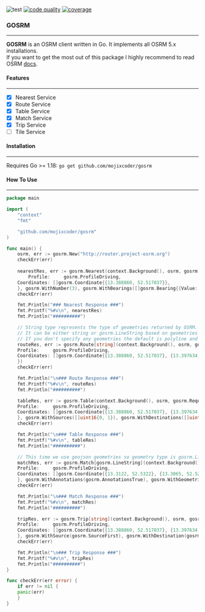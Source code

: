 ![test](https://github.com/mojixcoder/gosrm/actions/workflows/test.yaml/badge.svg)
[![code quality](https://app.codacy.com/project/badge/Grade/a9ca122539bc4d198a370dab1d6081a9)](https://app.codacy.com/gh/mojixcoder/gosrm/dashboard?utm_source=gh&utm_medium=referral&utm_content=&utm_campaign=Badge_grade)
[![coverage](https://app.codacy.com/project/badge/Coverage/a9ca122539bc4d198a370dab1d6081a9)](https://app.codacy.com/gh/mojixcoder/gosrm/dashboard?utm_source=gh&utm_medium=referral&utm_content=&utm_campaign=Badge_coverage)

### GOSRM
---
**GOSRM** is an OSRM client written in Go. It implements all OSRM 5.x installations.  
If you want to get the most out of this package I highly recommend to read OSRM [docs](https://github.com/Project-OSRM/osrm-backend/blob/master/docs/http.md).

#### Features
---
 - [x] Nearest Service
 - [x] Route Service
 - [x] Table Service
 - [x] Match Service
 - [x] Trip Service
 - [ ] Tile Service

#### Installation
---
Requires Go >= 1.18: `go get github.com/mojixcoder/gosrm`

#### How To Use
---
``` go
package main

import (
    "context"
    "fmt"

    "github.com/mojixcoder/gosrm"
)

func main() {
    osrm, err := gosrm.New("http://router.project-osrm.org")
    checkErr(err)
 
    nearestRes, err := gosrm.Nearest(context.Background(), osrm, gosrm.Request{
        Profile:     gosrm.ProfileDriving,
	Coordinates: []gosrm.Coordinate{{13.388860, 52.517037}},
    }, gosrm.WithNumber(3), gosrm.WithBearings([]gosrm.Bearing{{Value: 0, Range: 20}}))
    checkErr(err)

    fmt.Println("### Nearest Response ###")
    fmt.Printf("%#v\n", nearestRes)
    fmt.Println("##########")

    // String type represents the type of geometries returned by OSRM.
    // It can be either string or gosrm.LineString based on geometries option.
    // If you don't specify any geometries the default is polyline and you can use string.
    routeRes, err := gosrm.Route[string](context.Background(), osrm, gosrm.Request{
	Profile:     gosrm.ProfileDriving,
	Coordinates: []gosrm.Coordinate{{13.388860, 52.517037}, {13.397634, 52.529407}, {13.428555, 52.523219}},
    })
    checkErr(err)

    fmt.Println("\n### Route Response ###")
    fmt.Printf("%#v\n", routeRes)
    fmt.Println("##########")

    tableRes, err := gosrm.Table(context.Background(), osrm, gosrm.Request{
	Profile:     gosrm.ProfileDriving,
	Coordinates: []gosrm.Coordinate{{13.388860, 52.517037}, {13.397634, 52.529407}, {13.428555, 52.523219}},
    }, gosrm.WithSources([]uint16{0, 1}), gosrm.WithDestinations([]uint16{2}))
    checkErr(err)

    fmt.Println("\n### Table Response ###")
    fmt.Printf("%#v\n", tableRes)
    fmt.Println("##########")

    // This time we use geojson geometries so geometry type is gosrm.LineString not string.
    matchRes, err := gosrm.Match[gosrm.LineString](context.Background(), osrm, gosrm.Request{
	Profile:     gosrm.ProfileDriving,
	Coordinates: []gosrm.Coordinate{{13.3122, 52.5322}, {13.3065, 52.5283}},
    }, gosrm.WithAnnotations(gosrm.AnnotationsTrue), gosrm.WithGeometries(gosrm.GeometryGeoJSON))
    checkErr(err)

    fmt.Println("\n### Match Response ###")
    fmt.Printf("%#v\n", matchRes)
    fmt.Println("##########")

    tripRes, err := gosrm.Trip[string](context.Background(), osrm, gosrm.Request{
	Profile:     gosrm.ProfileDriving,
	Coordinates: []gosrm.Coordinate{{13.388860, 52.517037}, {13.397634, 52.529407}, {13.428555, 52.523219}, {13.418555, 52.523215}},
    }, gosrm.WithSource(gosrm.SourceFirst), gosrm.WithDestination(gosrm.DestinationLast))
    checkErr(err)

    fmt.Println("\n### Trip Response ###")
    fmt.Printf("%#v\n", tripRes)
    fmt.Println("##########")
}

func checkErr(err error) {
    if err != nil {
	panic(err)
    }
}
```
